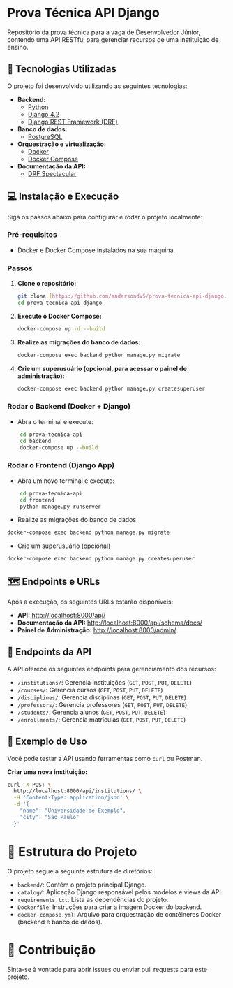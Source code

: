 # Prova Técnica API Django

Repositório da prova técnica para a vaga de Desenvolvedor Júnior, contendo uma API RESTful para gerenciar recursos de uma instituição de ensino.

## 🚀 Tecnologias Utilizadas

O projeto foi desenvolvido utilizando as seguintes tecnologias:

- **Backend:**
  - <a href="https://www.python.org/" target="_blank">Python</a>
  - <a href="https://www.djangoproject.com/" target="_blank">Django 4.2</a>
  - <a href="https://www.django-rest-framework.org/" target="_blank">Django REST Framework (DRF)</a>
- **Banco de dados:**
  - <a href="https://www.postgresql.org/" target="_blank">PostgreSQL</a>
- **Orquestração e virtualização:**
  - <a href="https://www.docker.com/" target="_blank">Docker</a>
  - <a href="https://docs.docker.com/compose/" target="_blank">Docker Compose</a>
- **Documentação da API:**
  - <a href="https://drf-spectacular.readthedocs.io/en/latest/" target="_blank">DRF Spectacular</a>

## 💻 Instalação e Execução

Siga os passos abaixo para configurar e rodar o projeto localmente:

### Pré-requisitos

- Docker e Docker Compose instalados na sua máquina.

### Passos

1.  **Clone o repositório:**
    ```bash
    git clone [https://github.com/andersondv5/prova-tecnica-api-django.git](https://github.com/andersondv5/prova-tecnica-api-django.git)
    cd prova-tecnica-api-django
    ```

2.  **Execute o Docker Compose:**
    ```bash
    docker-compose up -d --build
    ```

3.  **Realize as migrações do banco de dados:**
    ```bash
    docker-compose exec backend python manage.py migrate
    ```

4.  **Crie um superusuário (opcional, para acessar o painel de administração):**
    ```bash
    docker-compose exec backend python manage.py createsuperuser
    ```

### Rodar o Backend (Docker + Django)

* Abra o terminal e execute:
```bash
    cd prova-tecnica-api
    cd backend
    docker-compose up --build
```

### Rodar o Frontend (Django App)

* Abra um novo terminal e execute:
```bash
    cd prova-tecnica-api
    cd frontend
    python manage.py runserver
```

* Realize as migrações do banco de dados

```bash
docker-compose exec backend python manage.py migrate
```

* Crie um superusuário (opcional)

```bash
docker-compose exec backend python manage.py createsuperuser
```

## 🗺️ Endpoints e URLs

Após a execução, os seguintes URLs estarão disponíveis:

- **API:** [http://localhost:8000/api/](http://localhost:8000/api/)
- **Documentação da API:** <a href="http://localhost:8000/api/schema/docs/" target="_blank">http://localhost:8000/api/schema/docs/</a>
- **Painel de Administração:** [http://localhost:8000/admin/](http://localhost:8000/admin/)

## 🔑 Endpoints da API

A API oferece os seguintes endpoints para gerenciamento dos recursos:

- `/institutions/`: Gerencia instituições (`GET`, `POST`, `PUT`, `DELETE`)
- `/courses/`: Gerencia cursos (`GET`, `POST`, `PUT`, `DELETE`)
- `/disciplines/`: Gerencia disciplinas (`GET`, `POST`, `PUT`, `DELETE`)
- `/professors/`: Gerencia professores (`GET`, `POST`, `PUT`, `DELETE`)
- `/students/`: Gerencia alunos (`GET`, `POST`, `PUT`, `DELETE`)
- `/enrollments/`: Gerencia matrículas (`GET`, `POST`, `PUT`, `DELETE`)

## 📝 Exemplo de Uso

Você pode testar a API usando ferramentas como `curl` ou Postman.

**Criar uma nova instituição:**
```bash
curl -X POST \
  http://localhost:8000/api/institutions/ \
  -H 'Content-Type: application/json' \
  -d '{
    "name": "Universidade de Exemplo",
    "city": "São Paulo"
  }'
```

# 📂 Estrutura do Projeto

O projeto segue a seguinte estrutura de diretórios:

* `backend/`: Contém o projeto principal Django.
* `catalog/`: Aplicação Django responsável pelos modelos e views da API.
* `requirements.txt`: Lista as dependências do projeto.
* `Dockerfile`: Instruções para criar a imagem Docker do backend.
* `docker-compose.yml`: Arquivo para orquestração de contêineres Docker (backend e banco de dados).

# 🤝 Contribuição
Sinta-se à vontade para abrir issues ou enviar pull requests para este projeto.